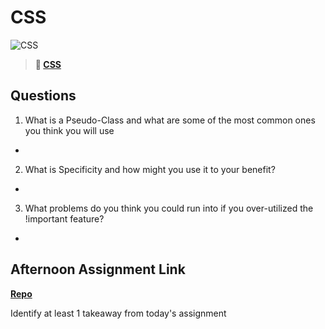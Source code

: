 # CSS

![CSS](https://bcw.blob.core.windows.net/public/cssUnit/1411879719053976)

> **📖 [CSS](https://codeworksacademy.com/fs-student-guide/resources/wk1/03-CSS)**

## Questions

1. What is a Pseudo-Class and what are some of the most common ones you think you will use
- 
2. What is Specificity and how might you use it to your benefit?
- 
3. What problems do you think you could run into if you over-utilized the !important feature?
- 
## Afternoon Assignment Link

**[Repo](https://github.com/JonahWood/<ASSIGNMENT_REPO>)**

Identify at least 1 takeaway from today's assignment
